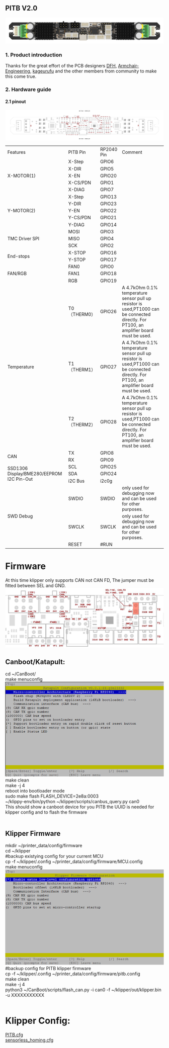 ## PITB V2.0

![](PITB_V2_TOP.png)

### 1. Product introduction

Thanks for the great effort of the PCB designers [DFH](https://github.com/deepfriedheroin), [Armchair-Engineering](https://github.com/Armchair-Engineering), [kageurufu](Https://GitHub.com/kageurufu) and the other members from community to make this come true.

### 2. Hardware guide

#### 2.1 pinout

![](assets/PITB_V2_pinout_00.jpg)

<table>
   <tr><td>Features</td><td>PITB Pin</td><td>RP2040 Pin</td><td>Comment</td></tr>
   <tr><td rowspan="5">X-MOTOR(1)</td><td>X-Step</td><td>GPIO6</td><td></td></tr>
   <tr><td>X-DIR</td><td>GPIO5</td><td></td></tr>
   <tr><td>X-EN</td><td>GPIO20</td><td></td></tr>
   <tr><td>X-CS/PDN</td><td>GPIO1</td><td></td></tr>
   <tr><td>X-DIAG</td><td>GPIO7</td><td></td></tr>
   <tr><td rowspan="5">Y-MOTOR(2)</td><td>X-Step</td><td>GPIO13</td><td></td></tr>
   <tr><td>Y-DIR</td><td>GPIO23</td><td></td></tr>
   <tr><td>Y-EN</td><td>GPIO22</td><td></td></tr>
   <tr><td>Y-CS/PDN</td><td>GPIO21</td><td></td></tr>
   <tr><td>Y-DIAG</td><td>GPIO14</td><td></td></tr>
   <tr><td rowspan="3">TMC Driver SPI </td><td>MOSI</td><td>GPIO3</td><td></td></tr>
   <tr><td>MISO</td><td>GPIO4</td><td></td></tr>
   <tr><td>SCK</td><td>GPIO2</td><td></td></tr>
   <tr><td rowspan="2">End-stops</td><td>X-STOP</td><td>GPIO16</td><td></td></tr>
   <tr><td>Y-STOP</td><td>GPIO17</td><td></td></tr>
   <tr><td rowspan="3">FAN/RGB</td><td>FAN0</td><td>GPIO0</td><td></td></tr>
   </td><td>FAN1</td><td>GPIO18</td><td></td></tr>
   </td><td>RGB</td><td>GPIO19</td><td></td></tr>
   <tr><td rowspan="3">Temperature</td><td>T0（THERM0）</td><td>GPIO26</td><td>A 4.7kOhm 0.1% temperature sensor pull up resistor is used,PT1000 can be connected directly. For PT100, an amplifier board must be used.</td></tr>
   <td>T1（THERM1）</td><td>GPIO27</td><td>A 4.7kOhm 0.1% temperature sensor pull up resistor is used,PT1000 can be connected directly. For PT100, an amplifier board must be used.</td></tr>
   <td>T2（THERM2）</td><td>GPIO28</td><td>A 4.7kOhm 0.1% temperature sensor pull up resistor is used,PT1000 can be connected directly. For PT100, an amplifier board must be used.</td></tr>
   <tr><td rowspan="2">CAN</td><td>TX</td><td>GPIO8</td><td></td></tr>
   <tr><td>RX</td><td>GPIO9</td><td></td></tr>
   <tr><td rowspan="3">SSD1306 Display/BME280/EEPROM I2C Pin-Out</td><td>SCL</td><td>GPIO25</td><td></td></tr>
   <tr><td>SDA</td><td>GPIO24</td><td></td></tr>
   <tr><td>i2C Bus</td><td>i2c0g</td><td></td></tr>
   <tr><td rowspan="3">SWD Debug</td><td>SWDIO</td><td>SWDIO</td><td>only used for debugging now and can be used for other purposes.</td></tr>
   <tr><td>SWCLK</td><td>SWCLK</td><td>only used for debugging now and can be used for other purposes.</td></tr>
   </td><td>RESET</td><td>#RUN</td><td></td></tr>
</table>

<h1>Firmware</h1>
At this time klipper only supports CAN not CAN FD, The jumper must be fitted between SEL and GND.
<img src="assets/PITB_V2_klipper_jumper.png">
<h2>Canboot/Katapult:</h2>
cd ~/CanBoot/<br>
make menuconfig<br>
<img src="assets/Katapult_firmware_PITBv2.png">
make clean<br>
make -j 4<br>
reboot into bootloader mode<br>
sudo make flash FLASH_DEVICE=2e8a:0003<br>
~/klippy-env/bin/python ~/klipper/scripts/canbus_query.py can0<br>
This should show a canboot device for you PITB the UUID is needed for klipper config and to flash the firmware<br>
<br>
<h2>Klipper Firmware</h2>
mkdir ~/printer_data/config/firmware<br>
cd ~/klipper<br>
#backup existying config for your current MCU<br>
cp -f ~/klipper/.config ~/printer_data/config/firmware/MCU.config<br>
make menuconfig<br>
<img src="assets/Klipper_firmware_PITBv2.png">
#backup config for PITB klipper firmware<br>
cp -f ~/klipper/.config ~/printer_data/config/firmware/pitb.config<br>
make clean<br>
make -j 4<br>
python3 ~/CanBoot/scripts/flash_can.py -i can0 -f ~/klipper/out/klipper.bin -u XXXXXXXXXXX<br>
<br>

<h1>Klipper Config:</h1>
<a href="PITB.cfg">PITB.cfg</a><br>
<a href="sensorless_homing.cfg">sensorless_homing.cfg</a><br>
